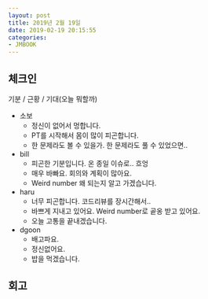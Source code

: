 ```yaml
---
layout: post
title: 2019년 2월 19일
date: 2019-02-19 20:15:55
categories:
- JMBOOK
---
```


## 체크인

기분 / 근황 / 기대(오늘 뭐할까)

* 소보
  * 정신이 없어서 멍합니다.
  * PT를 시작해서 몸이 많이 피곤합니다.
  * 한 문제라도 볼 수 있을가. 한 문제라도 풀 수 있었으면..
* bill
  * 피곤한 기분입니다. 온 종일 이슈로.. 흐엉
  * 매우 바빠요. 회의와 계획이 많아요.
  * Weird number 왜 되는지 알고 가겠습니다.
* haru
  * 너무 피곤합니다. 코드리뷰를 장시간해서..
  * 바쁘게 지내고 있어요. Weird number로 곹옹 받고 있어요.
  * 오늘 고통을 끝내겠습니다.
* dgoon
  * 배고파요.
  * 정신없어요.
  * 밥을 먹겠습니다.

## 회고
